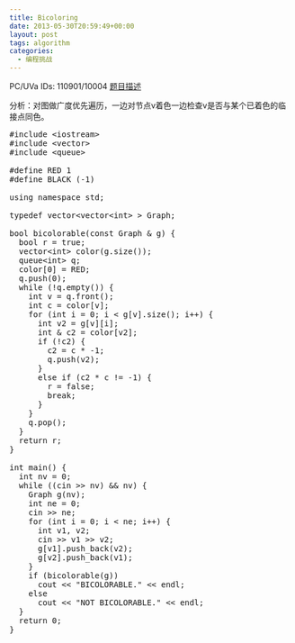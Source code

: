 ```yaml
---
title: Bicoloring
date: 2013-05-30T20:59:49+00:00
layout: post
tags: algorithm
categories:
  - 编程挑战
---
```

PC/UVa IDs: 110901/10004 <a href="http://uva.onlinejudge.org/index.php?option=com_onlinejudge&#038;Itemid=8&#038;category=37&#038;page=show_problem&#038;problem=945" target="_blank">题目描述</a>

分析：对图做广度优先遍历，一边对节点v着色一边检查v是否与某个已着色的临接点同色。<!--more-->

<pre class="brush: cpp; title: ; notranslate" title="">#include &lt;iostream&gt;
#include &lt;vector&gt;
#include &lt;queue&gt;

#define RED 1
#define BLACK (-1)

using namespace std;

typedef vector&lt;vector&lt;int&gt; &gt; Graph;

bool bicolorable(const Graph & g) {
  bool r = true;
  vector&lt;int&gt; color(g.size());
  queue&lt;int&gt; q;
  color[0] = RED;
  q.push(0);
  while (!q.empty()) {
    int v = q.front();
    int c = color[v];
    for (int i = 0; i &lt; g[v].size(); i++) {
      int v2 = g[v][i];
      int & c2 = color[v2];
      if (!c2) {
        c2 = c * -1;
        q.push(v2);
      }
      else if (c2 * c != -1) {
        r = false;
        break;
      }
    }
    q.pop();
  }
  return r;
}

int main() {
  int nv = 0;
  while ((cin &gt;&gt; nv) && nv) {
    Graph g(nv);
    int ne = 0;
    cin &gt;&gt; ne;
    for (int i = 0; i &lt; ne; i++) {
      int v1, v2;
      cin &gt;&gt; v1 &gt;&gt; v2;
      g[v1].push_back(v2);
      g[v2].push_back(v1);
    }
    if (bicolorable(g))
      cout &lt;&lt; "BICOLORABLE." &lt;&lt; endl;
    else
      cout &lt;&lt; "NOT BICOLORABLE." &lt;&lt; endl;
  }
  return 0;
}
</pre>

<div class="addtoany_share_save_container addtoany_content_bottom">
  <div class="a2a_kit a2a_kit_size_32 addtoany_list a2a_target" id="wpa2a_24">
    <a class="a2a_button_facebook" href="http://www.addtoany.com/add_to/facebook?linkurl=http%3A%2F%2Fkuangtong.me%2F2013%2F05%2F30%2Fbicoloring%2F&linkname=Bicoloring" title="Facebook" rel="nofollow" target="_blank"></a><a class="a2a_button_twitter" href="http://www.addtoany.com/add_to/twitter?linkurl=http%3A%2F%2Fkuangtong.me%2F2013%2F05%2F30%2Fbicoloring%2F&linkname=Bicoloring" title="Twitter" rel="nofollow" target="_blank"></a><a class="a2a_button_google_plus" href="http://www.addtoany.com/add_to/google_plus?linkurl=http%3A%2F%2Fkuangtong.me%2F2013%2F05%2F30%2Fbicoloring%2F&linkname=Bicoloring" title="Google+" rel="nofollow" target="_blank"></a><a class="a2a_button_sina_weibo" href="http://www.addtoany.com/add_to/sina_weibo?linkurl=http%3A%2F%2Fkuangtong.me%2F2013%2F05%2F30%2Fbicoloring%2F&linkname=Bicoloring" title="Sina Weibo" rel="nofollow" target="_blank"></a><a class="a2a_dd addtoany_share_save" href="https://www.addtoany.com/share_save"></a>
  </div>
</div>
